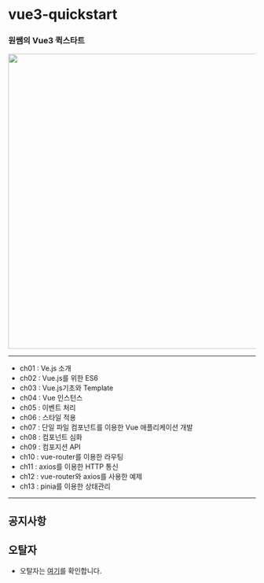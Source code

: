 # vue3-quickstart

### 원쌤의 Vue3 퀵스타트 

<img src="cover_vue3_quickstart.png" data-canonical-src="cover_vue2_quickstart.png" width="600" />

---

- ch01 : Ve.js 소개
- ch02 : Vue.js를 위한 ES6
- ch03 : Vue.js기초와 Template
- ch04 : Vue 인스턴스
- ch05 : 이벤트 처리
- ch06 : 스타일 적용
- ch07 : 단일 파일 컴포넌트를 이용한 Vue 애플리케이션 개발
- ch08 : 컴포넌트 심화
- ch09 : 컴포지션 API
- ch10 : vue-router를 이용한 라우팅
- ch11 : axios를 이용한 HTTP 통신
- ch12 : vue-router와 axios를 사용한 예제
- ch13 : pinia를 이용한 상태관리

---

## 공지사항


## 오탈자
* 오탈자는 [여기](오탈자.MD)를 확인합니다.
